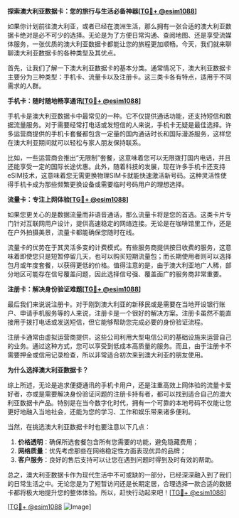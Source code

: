 **探索澳大利亚数据卡：您的旅行与生活必备神器[[TG💪+ @esim1088](https://t.me/s/esim1088)]**

如果你计划前往澳大利亚，或者已经在澳洲生活，那么拥有一张合适的澳大利亚数据卡绝对是必不可少的选择。无论是为了方便日常沟通、查阅地图、还是享受流媒体服务，一张优质的澳大利亚数据卡都能让您的旅程更加顺畅。今天，我们就来聊聊澳大利亚数据卡的各种类型及其优点。

首先，让我们了解一下澳大利亚数据卡的基本分类。通常情况下，澳大利亚数据卡主要分为三种类型：手机卡、流量卡以及注册卡。这三类卡各有特点，适用于不同需求的人群。

**手机卡：随时随地畅享通讯[[TG💪+ @esim1088](https://t.me/s/esim1088)]**

手机卡是澳大利亚数据卡中最常见的一种。它不仅提供通话功能，还支持短信和数据流量服务。对于需要经常打电话或发短信的人来说，手机卡无疑是最佳选择。许多运营商提供的手机卡套餐都包含一定量的国内通话时长和国际漫游服务，这样您在澳大利亚期间就可以轻松与家人朋友保持联系。

比如，一些运营商会推出“无限制”套餐，这意味着您可以无限拨打国内电话，并且还能享受一定的国际长途优惠。此外，随着科技的发展，现在许多手机卡还支持eSIM技术，这意味着您无需更换物理SIM卡就能快速激活新号码。这种灵活性使得手机卡成为那些频繁更换设备或需要临时号码用户的理想选择。

**流量卡：专注上网体验[[TG💪+ @esim1088](https://t.me/s/esim1088)]**

如果您更关心的是数据流量而非语音通话，那么流量卡将是您的首选。这类卡片专门针对互联网用户设计，提供高速稳定的网络连接。无论是在咖啡馆里工作，还是在户外拍摄美景，流量卡都能确保您随时在线。

流量卡的优势在于其灵活多变的计费模式。有些服务商提供按日收费的服务，这意味着即使您只是短暂停留几天，也可以购买短期流量包；而长期使用者则可以选择包月或年度套餐，以获得更低的价格。值得注意的是，由于澳大利亚地广人稀，部分地区可能存在信号覆盖问题，因此选择信号强、覆盖面广的服务商非常重要。

**注册卡：解决身份验证难题[[TG💪+ @esim1088](https://t.me/s/esim1088)]**

最后我们来说说注册卡。对于刚到澳大利亚的新移民或是需要在当地开设银行账户、申请手机服务等的人来说，注册卡是一个很好的解决方案。注册卡虽然不能直接用于拨打电话或发送短信，但它能够帮助您完成必要的身份验证流程。

注册卡通常由虚拟运营商提供，这些公司利用大型电信公司的基础设施来运营自己的业务。通过这种方式，您可以享受到低成本高质量的服务。而且，由于注册卡不需要押金或信用记录检查，所以非常适合初次来到澳大利亚的朋友使用。

**为什么选择澳大利亚数据卡？**

综上所述，无论是追求便捷通讯的手机卡用户，还是注重高效上网体验的流量卡爱好者，亦或是需要解决身份验证问题的注册卡持有者，都可以找到适合自己的澳大利亚数据卡产品。特别是在当今数字化时代，拥有一个可靠的本地号码不仅能让您更好地融入当地社会，还能为您的学习、工作和娱乐带来诸多便利。

当然，在挑选澳大利亚数据卡时也要注意以下几点：

1. **价格透明**：确保所选套餐包含所有您需要的功能，避免隐藏费用；
2. **网络质量**：优先考虑那些在网络稳定性方面表现优异的品牌；
3. **客户服务**：良好的售后支持可以让您在遇到问题时得到及时有效的帮助。

总之，澳大利亚数据卡作为现代生活中不可或缺的一部分，已经深深融入到了我们的日常生活之中。无论您是为了短暂访问还是长期定居，合理选择一款合适的数据卡都将极大地提升您的整体体验。所以，赶快行动起来吧！[[TG💪+ @esim1088](https://t.me/s/esim1088)]

[[TG💪+ @esim1088](https://t.me/s/esim1088) ![Image](https://i.postimg.cc/4NQfJmqS/Snipaste-2025-05-13-00-14-12.png)]